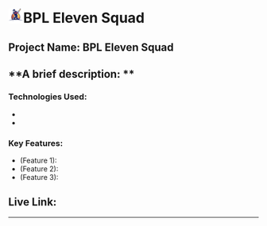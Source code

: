 


# <img width="30px" src="./src/assets/logo-footer.png"/>BPL Eleven Squad

## Project Name: BPL Eleven Squad

**A brief description: **
---

### Technologies Used:

- 
-  

### Key Features:

- (Feature 1): 
- (Feature 2): 
- (Feature 3): 

##  Live Link: []()





<hr/>